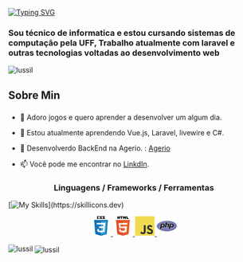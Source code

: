[![Typing SVG](https://readme-typing-svg.demolab.com?font=Fira+Code&pause=1000&width=435&lines=Ol%C3%A1+%F0%9F%91%8B;Eu+me+chamo+Lucas+Cassiano)](https://git.io/typing-svg)
<h3 >Sou técnico de informatica e estou cursando sistemas de computação pela UFF, Trabalho atualmente com laravel e outras tecnologias voltadas ao desenvolvimento web </h3>


<p align="left"> <img src="https://komarev.com/ghpvc/?username=lussil&label=Profile%20views&color=0e75b6&style=flat" alt="lussil" /> </p>

###

<h2 align="left">Sobre Min</h2>

###

- 🤖 Adoro jogos e quero aprender a desenvolver um algum dia.

- 🌱 Estou atualmente aprendendo Vue.js, Laravel, livewire e C#.

- 💼 Desenvolverdo BackEnd na Agerio. : [Agerio](https://www.agerio.com.br/) 

- 📫 Você pode me encontrar no [LinkdIn](https://www.linkedin.com/in/lucascassiano/).  

###

<h3 align="center">Linguagens / Frameworks / Ferramentas</h3>

[![My Skills](https://skillicons.dev/icons?i=js,html,css,bootstrap,laravel,php,mysql,)](https://skillicons.dev)

<p align="center"> <a href="https://www.w3schools.com/css/" target="_blank"> <img src="https://raw.githubusercontent.com/devicons/devicon/master/icons/css3/css3-original-wordmark.svg" alt="css3" width="40" height="40"/> </a> <a href="https://www.w3.org/html/" target="_blank"> <img src="https://raw.githubusercontent.com/devicons/devicon/master/icons/html5/html5-original-wordmark.svg" alt="html5" width="40" height="40"/> </a> <a href="https://developer.mozilla.org/en-US/docs/Web/JavaScript" target="_blank"> <img src="https://raw.githubusercontent.com/devicons/devicon/master/icons/javascript/javascript-original.svg" alt="javascript" width="40" height="40"/> </a> <a href="https://www.php.net" target="_blank"> <img src="https://raw.githubusercontent.com/devicons/devicon/master/icons/php/php-original.svg" alt="php" width="40" height="40"/> </a> </p>



<p><img align="left" src="https://github-readme-stats.vercel.app/api/top-langs?username=lussil&show_icons=true&locale=en&layout=compact" alt="lussil" /></p> 

<p>&nbsp;<img align="center" src="https://github-readme-stats.vercel.app/api?username=lussil&show_icons=true&locale=en" alt="lussil" /></p>

